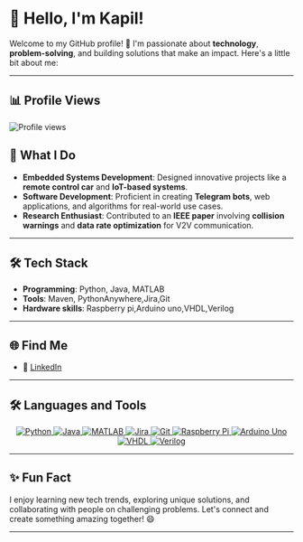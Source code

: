 # 👋 Hello, I'm Kapil!

Welcome to my GitHub profile! 🚀 I'm passionate about **technology**, **problem-solving**, and building solutions that make an impact. Here's a little bit about me:

---
## 📊 **Profile Views**
![Profile views](https://komarev.com/ghpvc/?username=tanikella-kapil&color=brightgreen)


## 💼 **What I Do**
- **Embedded Systems Development**: Designed innovative projects like a **remote control car** and **IoT-based systems**.
- **Software Development**: Proficient in creating **Telegram bots**, web applications, and algorithms for real-world use cases.
- **Research Enthusiast**: Contributed to an **IEEE paper** involving **collision warnings** and **data rate optimization** for V2V communication.

---

## 🛠️ **Tech Stack**
- **Programming**: Python, Java, MATLAB
- **Tools**: Maven, PythonAnywhere,Jira,Git
- **Hardware skills**: Raspberry pi,Arduino uno,VHDL,Verilog

---
## 🌐 **Find Me**
- 📱 [LinkedIn](https://www.linkedin.com/in/tanikella-kapil-a3b31024b/)

---

## 🛠️ Languages and Tools

<p align="center">
  <a href="https://www.python.org/" target="_blank">
    <img src="https://img.icons8.com/color/48/000000/python.png" alt="Python" />
  </a>
  <a href="https://www.oracle.com/java/" target="_blank">
    <img src="https://img.icons8.com/color/48/000000/java-coffee-cup-logo.png" alt="Java" />
  </a>
  <a href="https://www.mathworks.com/products/matlab.html" target="_blank">
    <img src="https://img.icons8.com/?size=48&id=r5Y16PcDkoWI&format=png&color=000000" alt="MATLAB" />
  </a>
  <a href="https://www.atlassian.com/software/jira" target="_blank">
    <img src="https://img.icons8.com/color/48/000000/jira.png" alt="Jira" />
  </a>
  <a href="https://git-scm.com/" target="_blank">
    <img src="https://img.icons8.com/color/48/000000/git.png" alt="Git" />
  </a>
  <a href="https://www.raspberrypi.org/" target="_blank">
    <img src="https://img.icons8.com/color/48/000000/raspberry-pi.png" alt="Raspberry Pi" />
  </a>
  <a href="https://www.arduino.cc/" target="_blank">
    <img src="https://img.icons8.com/color/48/000000/arduino.png" alt="Arduino Uno" />
  </a>
  <a href="https://en.wikipedia.org/wiki/VHDL" target="_blank">
    <img src="https://img.icons8.com/external-flat-juicy-fish/48/000000/external-code-coding-and-development-flat-flat-juicy-fish.png" alt="VHDL" />
  </a>
  <a href="https://en.wikipedia.org/wiki/Verilog" target="_blank">
    <img src="https://img.icons8.com/external-flat-juicy-fish/48/000000/external-code-ii-coding-and-development-flat-flat-juicy-fish.png" alt="Verilog" />
  </a>
</p>

---

## ✨ **Fun Fact**
I enjoy learning new tech trends, exploring unique solutions, and collaborating with people on challenging problems. Let's connect and create something amazing together! 😄

---
